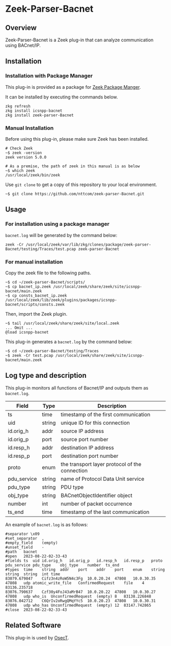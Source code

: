 # Zeek-Parser-Bacnet

## Overview

Zeek-Parser-Bacnet is a Zeek plug-in that can analyze communication using BACnet/IP.

## Installation

### Installation with Package Manager

This plug-in is provided as a package for [Zeek Package Manger](https://docs.zeek.org/projects/package-manager/en/stable/index.html).

It can be installed by executing the commands below.
```
zkg refresh
zkg install icsnpp-bacnet
zkg install zeek-parser-Bacnet
```

### Manual Installation

Before using this plug-in, please make sure Zeek has been installed.

````
# Check Zeek
~$ zeek -version
zeek version 5.0.0

# As a premise, the path of zeek in this manual is as below
~$ which zeek
/usr/local/zeek/bin/zeek
````

Use `git clone` to get a copy of this repository to your local environment.
```
~$ git clone https://github.com/nttcom/zeek-parser-Bacnet.git
```

## Usage

### For installation using a package manager

`bacnet.log` will be generated by the command below:

```
zeek -Cr /usr/local/zeek/var/lib/zkg/clones/package/zeek-parser-Bacnet/testing/Traces/test.pcap zeek-parser-Bacnet
```

### For manual installation

Copy the zeek file to the following paths.
```
~$ cd ~/zeek-parser-Bacnet/scripts/
~$ cp bacnet_ip.zeek /usr/local/zeek/share/zeek/site/icsnpp-bacnet/main.zeek
~$ cp consts_bacnet_ip.zeek /usr/local/zeek/lib/zeek/plugins/packages/icsnpp-bacnet/scripts/consts.zeek
```

Then, import the Zeek plugin.
```
~$ tail /usr/local/zeek/share/zeek/site/local.zeek
... Omit ...
@load icsnpp-bacnet
```

This plug-in generates a `bacnet.log` by the command below:
```
~$ cd ~/zeek-parser-Bacnet/testing/Traces
~$ zeek -Cr test.pcap /usr/local/zeek/share/zeek/site/icsnpp-bacnet/main.zeek
```

## Log type and description
This plug-in monitors all functions of Bacnet/IP and outputs them as `bacnet.log`.

| Field | Type | Description |
| --- | --- | --- |
| ts | time | timestamp of the first communication |
| uid | string | unique ID for this connection |
| id.orig_h | addr | source IP address |
| id.orig_p | port | source port number |
| id.resp_h | addr | destination IP address  |
| id.resp_p | port | destination port number   |
| proto | enum | the transport layer protocol of the connection |
| pdu_service | string | name of Protocol Data Unit service |
| pdu_type | string | PDU type |
| obj_type | string | BACnetObjectIdentifier object |
| number | int | number of packet occurrence |
| ts_end | time | timestamp of the last communication |

An example of `bacnet.log` is as follows:
```
#separator \x09
#set_separator	,
#empty_field	(empty)
#unset_field	-
#path	bacnet
#open	2023-08-22-02-33-43
#fields	ts	uid	id.orig_h	id.orig_p	id.resp_h	id.resp_p	proto	pdu_service	pdu_type	obj_type	number	ts_end
#types	time	string	addr	port	addr	port	enum	string	string	string	int	time
83079.679847	Cifz3n4zRoW5N4c3Fg	10.0.20.24	47808	10.0.30.35	47808	udp	atomic_write_file	ConfirmedRequest	file	4	83136.235718
83076.790637	Czf30y4FoJ43aMrB47	10.0.20.22	47808	10.0.30.27	47808	udp	who_is	UnconfirmedRequest	(empty)	8	83138.226848
83076.042712	C6QrIv2oRwgQMqYYc5	10.0.20.23	47808	10.0.30.31	47808	udp	who_has	UnconfirmedRequest	(empty)	12	83147.742865
#close	2023-08-22-02-33-43
```

## Related Software

This plug-in is used by [OsecT](https://github.com/nttcom/OsecT).
